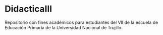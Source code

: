 # DidacticaIII
Repositorio con fines académicos para estudiantes del VII de la escuela de Educación Primaria de la Universidad Nacional de Trujillo.
